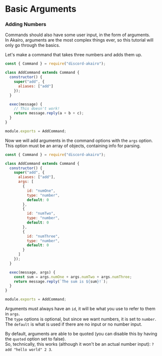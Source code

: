 # Basic Arguments

### Adding Numbers

Commands should also have some user input, in the form of arguments.  
In Akairo, arguments are the most complex things ever, so this tutorial will only go through the basics.

Let's make a command that takes three numbers and adds them up.

```js
const { Command } = require("discord-akairo");

class AddCommand extends Command {
  constructor() {
    super("add", {
      aliases: ["add"]
    });
  }

  exec(message) {
    // This doesn't work!
    return message.reply(a + b + c);
  }
}

module.exports = AddCommand;
```

Now we will add arguments in the command options with the `args` option.  
This option must be an array of objects, containing info for parsing.

```js
const { Command } = require("discord-akairo");

class AddCommand extends Command {
  constructor() {
    super("add", {
      aliases: ["add"],
      args: [
        {
          id: "numOne",
          type: "number",
          default: 0
        },
        {
          id: "numTwo",
          type: "number",
          default: 0
        },
        {
          id: "numThree",
          type: "number",
          default: 0
        }
      ]
    });
  }

  exec(message, args) {
    const sum = args.numOne + args.numTwo + args.numThree;
    return message.reply(`The sum is ${sum}!`);
  }
}

module.exports = AddCommand;
```

Arguments must always have an `id`, it will be what you use to refer to them in `args`.  
The `type` options is optional, but since we want numbers, it is set to `number`.  
The `default` is what is used if there are no input or no number input.

By default, arguments are able to be quoted (you can disable this by having the `quoted` option set to false).  
So, technically, this works (although it won't be an actual number input): `?add "hello world" 2 3`.
